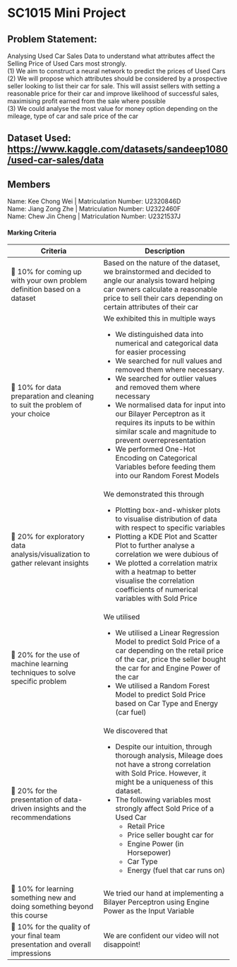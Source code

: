 # SC1015 Mini Project

## Problem Statement: 
Analysing Used Car Sales Data to understand what attributes affect the Selling Price of Used Cars most strongly. <br>
(1) We aim to construct a neural network to predict the prices of Used Cars  <br>
(2) We will propose which attributes should be considered by a prospective seller looking to list their car for sale. This will assist sellers with setting a reasonable price for their car and improve likelihood of successful sales, maximising profit earned from the sale where possible <br>
(3) We could analyse the most value for money option depending on the mileage, type of car and sale price of the car 

## Dataset Used: https://www.kaggle.com/datasets/sandeep1080/used-car-sales/data

## Members
Name: Kee Chong Wei |  Matriculation Number: U2320846D  <br>
Name: Jiang Zong Zhe | Matriculation Number: U2322460F  <br>
Name: Chew Jin Cheng | Matriculation Number: U2321537J 

#### Marking Criteria
| Criteria      | Description |
| ----------- | ----------- |
| :memo: 10% for coming up with your own problem definition based on a dataset      | Based on the nature of the dataset, we brainstormed and decided to angle our analysis toward helping car owners calculate a reasonable price to sell their cars depending on certain attributes of their car |
| :memo: 10% for data preparation and cleaning to suit the problem of your choice   | We exhibited this in multiple ways <ul> <li> We distinguished data into numerical and categorical data for easier processing </li> <li> We searched for null values and removed them where necessary. </li> <li> We searched for outlier values and removed them where necessary </li> <li> We normalised data for input into our Bilayer Perceptron as it requires its inputs to be within similar scale and magnitude to prevent overrepresentation </li> <li> We performed One-Hot Encoding on Categorical Variables before feeding them into our Random Forest Models </li> </ul>|
| :memo: 20% for exploratory data analysis/visualization to gather relevant insights | We demonstrated this through <ul> <li> Plotting box-and-whisker plots to visualise distribution of data with respect to specific variables </li> <li> Plotting a KDE Plot and Scatter Plot to further analyse a correlation we were dubious of </li> <li> We plotted a correlation matrix with a heatmap to better visualise the correlation coefficients of numerical variables with Sold Price </li> </ul>|
| :memo: 20% for the use of machine learning techniques to solve specific problem | We utilised <ul> <li> We utilised a Linear Regression Model to predict Sold Price of a car depending on the retail price of the car, price the seller bought the car for and Engine Power of the car </li> <li> We utilised a Random Forest Model to predict Sold Price based on Car Type and Energy (car fuel) </li> </ul>|
| :memo: 20% for the presentation of data-driven insights and the recommendations | We discovered that <ul> <li> Despite our intuition, through thorough analysis, Mileage does not have a strong correlation with Sold Price. However, it might be a uniqueness of this dataset. </li> <li> The following variables most strongly affect Sold Price of a Used Car <ul> <li> Retail Price </li> <li> Price seller bought car for </li> <li> Engine Power (in Horsepower) </li> <li> Car Type </li> <li> Energy (fuel that car runs on) </li> </ul></li></ul>|
| :memo: 10% for learning something new and doing something beyond this course | We tried our hand at implementing a Bilayer Perceptron using Engine Power as the Input Variable| 
| :memo: 10% for the quality of your final team presentation and overall impressions | We are confident our video will not disappoint! |